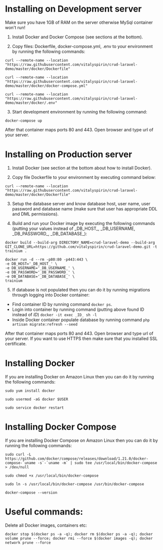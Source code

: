 # Installing on Development server

Make sure you have 1GB of RAM on the server otherwise MySql container won't run!

1) Install Docker and Docker Compose (see sections at the bottom).

2) Copy files: Dockerfile, docker-compose.yml, .env to your environment
by running the following commands:

```
curl --remote-name --location "https://raw.githubusercontent.com/vitalyspirin/crud-laravel-demo/master/docker/Dockerfile"

curl --remote-name --location "https://raw.githubusercontent.com/vitalyspirin/crud-laravel-demo/master/docker/docker-compose.yml"

curl --remote-name --location "https://raw.githubusercontent.com/vitalyspirin/crud-laravel-demo/master/docker/.env"
```

3) Start development environment by running the following command:
```
docker-compose up
```

After that container maps ports 80 and 443. Open browser and type url of your server.


# Installing on Production server

1) Install Docker (see section at the bottom about how to install Docker).


2) Copy file Dockerfile to your environment by executing command below:

```
curl --remote-name --location "https://raw.githubusercontent.com/vitalyspirin/crud-laravel-demo/master/docker/Dockerfile"
```

3) Setup the database server and know database host, user name, user password and database name
(make sure that user has appropriate DDL and DML permissions).

4) Build and run your Docker image by executing the following commands (putting your values
instead of \_DB_HOST_, \_DB_USERNAME, \_DB_PASSWORD_, \_DB_DATABASE_):

```
docker build --build-arg DIRECTORY_NAME=crud-laravel-demo --build-arg GIT_CLONE_URL=https://github.com/vitalyspirin/crud-laravel-demo.git -t trainium .

docker run -d --rm -p80:80 -p443:443 \
-e DB_HOST='_DB_HOST_' \
-e DB_USERNAME='_DB_USERNAME_' \
-e DB_PASSWORD='_DB_PASSWORD_' \
-e DB_DATABASE='_DB_DATABASE_' \
trainium
```

5) If database is not populated then you can do it by running migrations through logging into Docker container:

- Find container ID by running command `docker ps`.
- Login into container by running command (putting above found ID instead of _ID_)
`docker -it exec _ID_ sh -l`
- Inside Docker container populate database by running command `php artisan migrate:refresh --seed`


After that container maps ports 80 and 443. Open browser and type url of your server.
If you want to use HTTPS then make sure that you installed SSL certificate.


# Installing Docker

If you are installing Docker on Amazon Linux then you can do it by running
the following commands:

```
sudo yum install docker

sudo usermod -aG docker $USER

sudo service docker restart
```

# Installing Docker Compose

If you are installing Docker Compose on Amazon Linux then you can do it
by running the following commands:

```
sudo curl -L https://github.com/docker/compose/releases/download/1.21.0/docker-compose-`uname -s`-`uname -m` | sudo tee /usr/local/bin/docker-compose > /dev/null

sudo chmod +x /usr/local/bin/docker-compose

sudo ln -s /usr/local/bin/docker-compose /usr/bin/docker-compose

docker-compose --version
```

# Useful commands:

Delete all Docker images, containers etc:
```
docker stop $(docker ps -a -q); docker rm $(docker ps -a -q); docker volume prune --force; docker rmi --force $(docker images -q); docker network prune --force
```
